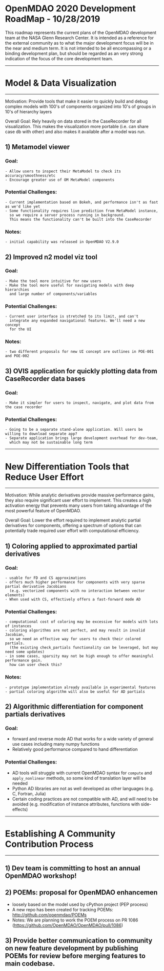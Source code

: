 OpenMDAO 2020 Development RoadMap - 10/28/2019
=============================================

This roadmap represents the current plans of the OpenMDAO development team at the NASA Glenn Research Center. 
It is intended as a reference for the external community as to what the major development focus will be in the near and medium term.
It is not intended to be all encompassing or a binding development plan, 
but should be regarded as an very strong indication of the focus of the core development team. 

---------------------------
# Model & Data Visualization 
---------------------------

Motivation: Provide tools that make it easier to quickly build and debug complex 
models with 100's of components organized into 10's of groups in 10's of hierarchy layers

Overall Goal: Rely heavily on data stored in the CaseRecorder for all visualization. 
This makes the visualization more portable (i.e. can share case db with other) and 
also makes it available after a model was run. 

## 1) Metamodel viewer   

### Goal:
    - Allow users to inspect their MetaModel to check its accuracy/smoothness/etc 
    - Encourage greater use of OM MetaModel components 

### Potential Challenges:
    - Current implementation based on Bokeh, and performance isn't as fast as we'd like yet 
    - Some functionality requires live prediction from MetaModel instance, 
      so we require a server process running in background. 
      This means the functionality can't be built into the CaseRecorder

### Notes: 
    - initial capability was released in OpenMDAO V2.9.0


## 2) Improved n2 model viz tool  
### Goal:
    - Make the tool more intuitive for new users 
    - Make the tool more useful for navigating models with deep hierarchies 
      and large number of components/variables 

### Potential Challenges:
    - Current user interface is stretched to its limit, and can't 
      integrate any expanded navigational features. We'll need a new concept 
      for the UI 

### Notes:
    - two different proposals for new UI concept are outlines in POE-001 and POE-002

## 3) OVIS application for quickly plotting data from CaseRecorder data bases
### Goal: 
    - Make it simpler for users to inspect, navigate, and plot data from the case recorder 

### Potential Challenges: 
    - Going to be a separate stand-alone application. Will users be willing to download separate app? 
    - Separate application brings large development overhead for dev-team, 
      which may not be sustainable long term

---------------------------
# New Differentiation Tools that Reduce User Effort
---------------------------


Motivation: While analytic derivatives provide massive performance gains, 
they also require significant user effort to implement. 
This creates a high activation energy that prevents many users from taking advantage of the most powerful feature of OpenMDAO. 

Overall Goal: Lower the effort required to implement analytic partial derivatives for components, 
offering a spectrum of options that can potentially trade required user effort with computational efficiency. 

## 1) Coloring applied to approximated partial derivatives 
### Goal: 
    - usable for FD and CS approximations 
    - offers much higher performance for components with very sparse partial derivative Jacobians 
      (e.g. vectorized components with no interaction between vector elements)
    - When used with CS, effectively offers a fast-forward mode AD

### Potential Challenges: 
    - computational cost of coloring may be excessive for models with lots of instances 
    - coloring algorithms are not perfect, and may result in invalid Jacobian, 
      so we need an effective way for users to check their colored partials. 
      (the existing check_partials functionality can be leveraged, but may need some updates)
    - in some cases, sparsity may not be high enough to offer meaningful performance gain. 
      how can user check this? 

### Notes: 
    - prototype implementation already available in experimental features 
    - partial coloring algorithm will also be useful for AD partials


## 2) Algorithmic differentiation for component partials derivatives
    
### Goal: 
- forward and reverse mode AD that works for a wide variety of general use cases including many numpy functions 
- Relatively good performance compared to hand differentiation

### Potential Challenges: 
- AD tools will struggle with current OpenMDAO syntax for `compute` and `apply_nonlinear` methods, 
  so some kind of translation layer will be needed
- Python AD libraries are not as well developed as other languages (e.g. C, Fortran, Julia)
- Certain coding practices are not compatible with AD, and will need to be avoided (e.g. modification of instance attributes, functions with side-effects)


----------------------------------------------
# Establishing A Community Contribution Process
----------------------------------------------




## 1) Dev team is committing to host an annual OpenMDAO workshop! 

## 2) POEMs: **p**roposal for **O**penMDAO **e**nhance**m**en
- loosely based on the model used by cPython project (PEP process)
- A new repo has been created for tracking POEMs: 
  http://github.com/openmdao/POEMs
- Notes: We are planning to work the POEM process on PR 1086 (https://github.com/OpenMDAO/OpenMDAO/pull/1086)

## 3) Provide better communication to community on new feature development by publishing POEMs for review before merging features to main codebase. 









